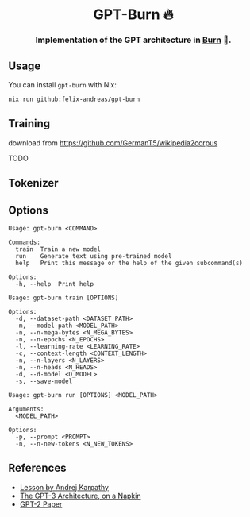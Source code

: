 <div align="center">

# GPT-Burn 🔥

### Implementation of the GPT architecture in [Burn](https://burn.dev/) 🦀.

</div>

## Usage

You can install `gpt-burn` with Nix:

```
nix run github:felix-andreas/gpt-burn
```

## Training

download from https://github.com/GermanT5/wikipedia2corpus

TODO

## Tokenizer

## Options

```
Usage: gpt-burn <COMMAND>

Commands:
  train  Train a new model
  run    Generate text using pre-trained model
  help   Print this message or the help of the given subcommand(s)

Options:
  -h, --help  Print help
```

```
Usage: gpt-burn train [OPTIONS]

Options:
  -d, --dataset-path <DATASET_PATH>
  -m, --model-path <MODEL_PATH>
  -n, --n-mega-bytes <N_MEGA_BYTES>
  -n, --n-epochs <N_EPOCHS>
  -l, --learning-rate <LEARNING_RATE>
  -c, --context-length <CONTEXT_LENGTH>
  -n, --n-layers <N_LAYERS>
  -n, --n-heads <N_HEADS>
  -d, --d-model <D_MODEL>
  -s, --save-model
```

```
Usage: gpt-burn run [OPTIONS] <MODEL_PATH>

Arguments:
  <MODEL_PATH>

Options:
  -p, --prompt <PROMPT>
  -n, --n-new-tokens <N_NEW_TOKENS>
```

## References

* [Lesson by Andrej Karpathy](https://www.youtube.com/watch?v=kCc8FmEb1nY)
* [The GPT-3 Architecture, on a Napkin](https://dugas.ch/artificial_curiosity/GPT_architecture.html)
* [GPT-2 Paper](https://cdn.openai.com/better-language-models/language_models_are_unsupervised_multitask_learners.pdf)
